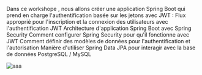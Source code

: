 Dans ce workshope , nous allons créer une application Spring Boot qui prend en charge l'authentification basée sur les jetons avec JWT :
Flux approprié pour l'inscription et la connexion des utilisateurs avec l'authentification JWT
    Architecture d'application Spring Boot avec Spring Security
    Comment configurer Spring Security pour qu'il fonctionne avec JWT
    Comment définir des modèles de données  pour l'authentification et l'autorisation
    Manière d'utiliser Spring Data JPA pour interagir avec la base de données PostgreSQL / MySQL


![aaa](https://user-images.githubusercontent.com/81759205/117449673-87708c80-af40-11eb-8d97-bfbc1ff20057.png)
